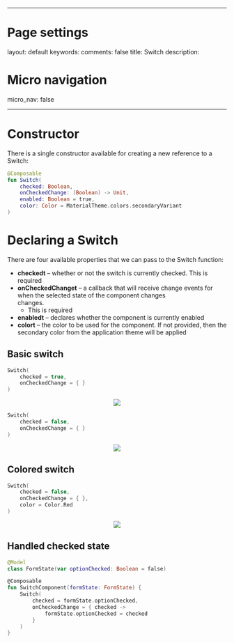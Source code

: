 
---
# Page settings
layout: default
keywords:
comments: false
title: Switch
description: 

# Micro navigation
micro_nav: false

---

# Constructor

There is a single constructor available for creating a new reference to a Switch:

```kotlin
@Composable
fun Switch(
    checked: Boolean,
    onCheckedChange: (Boolean) -> Unit,
    enabled: Boolean = true,
    color: Color = MaterialTheme.colors.secondaryVariant
)
```

# Declaring a Switch

There are four available properties that we can pass to the Switch function:

* **checkedt** – whether or not the switch is currently checked. This is required
* **onCheckedChanget** – a callback that will receive change events for when the selected state of the component changes  
changes.    
    * This is required
* **enabledt** – declares whether the component is currently enabled
* **colort** – the color to be used for the component. If not provided, then the secondary color from the application theme will be applied

## Basic switch

```kotlin
Switch(
    checked = true,
    onCheckedChange = { }
)
```
<p align="center">
  <img src="/academy/material/media/switch_checked.png">
</p>

```kotlin
Switch(
    checked = false,
    onCheckedChange = { }
)
```
<p align="center">
  <img src="/academy/material/media/switch_unchecked.png">
</p>

## Colored switch

```kotlin
Switch(
    checked = false,
    onCheckedChange = { },
    color = Color.Red
)
```
<p align="center">
  <img src="/academy/material/media/switch_colored.png">
</p>

## Handled checked state

```kotlin
@Model
class FormState(var optionChecked: Boolean = false)

@Composable
fun SwitchComponent(formState: FormState) {
    Switch(
        checked = formState.optionChecked,
        onCheckedChange = { checked ->
            formState.optionChecked = checked
        }
    )
}
```
